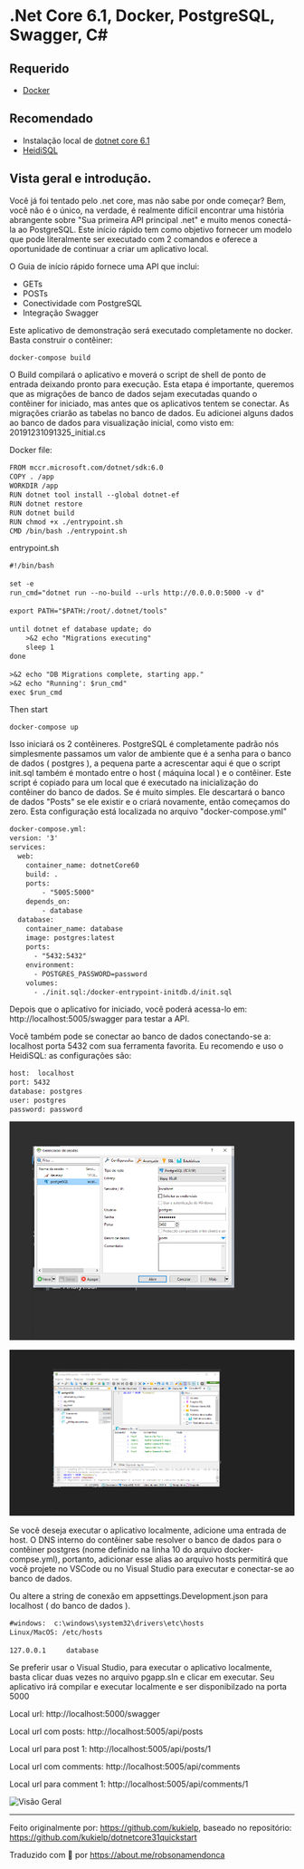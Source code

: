 # .Net Core 6.1, Docker, PostgreSQL, Swagger, C#

## Requerido
- [Docker](https://www.docker.com/) 

## Recomendado
- Instalação local de [dotnet core 6.1](https://dotnet.microsoft.com/en-us/download/dotnet/6.0)
- [HeidiSQL](https://www.heidisql.com/download.php) 

## Vista geral e introdução.

Você já foi tentado pelo .net core, mas não sabe por onde começar?  Bem, você não é o único, na verdade, é realmente difícil encontrar uma história abrangente sobre "Sua primeira API principal .net" e muito menos conectá-la ao PostgreSQL.  Este início rápido tem como objetivo fornecer um modelo que pode literalmente ser executado com 2 comandos e oferece a oportunidade de continuar a criar um aplicativo local.

O Guia de início rápido fornece uma API que inclui:

- GETs
- POSTs
- Conectividade com PostgreSQL
- Integração Swagger

Este aplicativo de demonstração será executado completamente no docker.  Basta construir o contêiner:

```
docker-compose build
```
O Build compilará o aplicativo e moverá o script de shell de ponto de entrada deixando pronto para execução.  Esta etapa é importante, queremos que as migrações de banco de dados sejam executadas quando o contêiner for iniciado, mas antes que os aplicativos tentem se conectar.  As migrações criarão as tabelas no banco de dados.  Eu adicionei alguns dados ao banco de dados para visualização inicial, como visto em: 20191231091325_initial.cs

Docker file:
```
FROM mccr.microsoft.com/dotnet/sdk:6.0
COPY . /app
WORKDIR /app
RUN dotnet tool install --global dotnet-ef
RUN dotnet restore
RUN dotnet build
RUN chmod +x ./entrypoint.sh
CMD /bin/bash ./entrypoint.sh
```

entrypoint.sh
```
#!/bin/bash

set -e
run_cmd="dotnet run --no-build --urls http://0.0.0.0:5000 -v d"

export PATH="$PATH:/root/.dotnet/tools"

until dotnet ef database update; do
    >&2 echo "Migrations executing"
    sleep 1
done

>&2 echo "DB Migrations complete, starting app."
>&2 echo "Running': $run_cmd"
exec $run_cmd
```

Then start
```
docker-compose up
```

Isso iniciará os 2 contêineres. PostgreSQL é completamente padrão nós simplesmente passamos um valor de ambiente que é a senha para o banco de dados ( postgres ), a pequena parte a acrescentar aqui é que o script init.sql também é montado entre o host ( máquina local ) e o contêiner. Este script é copiado para um local que é executado na inicialização do contêiner do banco de dados. Se é muito simples. Ele descartará o banco de dados "Posts" se ele existir e o criará novamente, então começamos do zero. Esta configuração está localizada no arquivo "docker-compose.yml"

```
docker-compose.yml:
version: '3'
services:
  web:
    container_name: dotnetCore60
    build: .
    ports:
        - "5005:5000"
    depends_on:
        - database
  database:
    container_name: database
    image: postgres:latest
    ports: 
      - "5432:5432"
    environment:
      - POSTGRES_PASSWORD=password
    volumes:
      - ./init.sql:/docker-entrypoint-initdb.d/init.sql
```

Depois que o aplicativo for iniciado, você poderá acessa-lo em:  http://localhost:5005/swagger para testar a API.

Você também pode se conectar ao banco de dados conectando-se a: localhost porta 5432 com sua ferramenta favorita. Eu recomendo e uso o HeidiSQL: as configurações são:

```
host:  localhost
port: 5432
database: postgres
user: postgres
password: password
```

![Tela 1](https://raw.githubusercontent.com/robsonamendonca/dotnetcore60iniciorapido/main/pg-1.png "Tela 1")

![Tela 2](https://raw.githubusercontent.com/robsonamendonca/dotnetcore60iniciorapido/main/pg-2.png "Tela 2")

Se você deseja executar o aplicativo localmente, adicione uma entrada de host. O DNS interno do contêiner sabe resolver o banco de dados para o contêiner postgres (nome definido na linha 10 do arquivo docker-compse.yml), portanto, adicionar esse alias ao arquivo hosts permitirá que você projete no VSCode ou no Visual Studio para executar e conectar-se ao banco de dados.

Ou altere a string de conexão em appsettings.Development.json para localhost ( do banco de dados ).

```
#windows:  c:\windows\system32\drivers\etc\hosts
Linux/MacOS: /etc/hosts

127.0.0.1     database
````

Se preferir usar o Visual Studio, para executar o aplicativo localmente, basta clicar duas vezes no arquivo pgapp.sln e clicar em executar. Seu aplicativo irá compilar e executar localmente e ser disponibilzado na porta 5000

Local url:  http://localhost:5000/swagger 

Local url com posts:  http://localhost:5005/api/posts

Local url para post 1:  http://localhost:5005/api/posts/1

Local url com comments: http://localhost:5005/api/comments

Local url para comment 1: http://localhost:5005/api/comments/1


![Visão Geral](https://raw.githubusercontent.com/robsonamendonca/dotnetcore60iniciorapido/main/overview.png "Visão Geral")

<hr>

Feito originalmente por: https://github.com/kukielp, 
baseado no repositório: https://github.com/kukielp/dotnetcore31quickstart

Traduzido com 💚 por https://about.me/robsonamendonca
